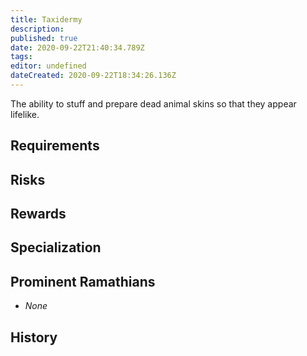 ```yaml
---
title: Taxidermy
description: 
published: true
date: 2020-09-22T21:40:34.789Z
tags: 
editor: undefined
dateCreated: 2020-09-22T18:34:26.136Z
---
```


The ability to stuff and prepare dead animal skins so that they appear lifelike.

## Requirements

## Risks

## Rewards

## Specialization

## Prominent Ramathians

- *None*

## History

